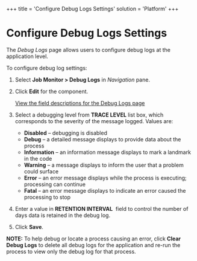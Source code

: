 +++
title = 'Configure Debug Logs Settings'
solution = 'Platform'
+++

# Configure Debug Logs Settings

The <span style="font-style: italic;">Debug Logs</span> page allows
users to configure debug logs at the application level.

To configure debug log settings:

1.  Select **Job Monitor \> Debug Logs** in *Navigation* pane.

2.  Click **Edit** for the component.
    
    [View the field descriptions for the Debug Logs
    page](../Page_Desc/Debug_Logs.htm)

3.  Select a debugging level from <span style="font-weight: bold;">TRACE
    LEVEL</span> list box, which corresponds to the severity of the
    message logged. Values are:
    
      - **Disabled** – debugging is disabled
      - **Debug** – a detailed message displays to provide data about
        the process
      - **Information** – an information message displays to mark a
        landmark in the code
      - **Warning** – a message displays to inform the user that a
        problem could surface
      - **Error** – an error message displays while the process is
        executing; processing can continue
      - **Fatal** – an error message displays to indicate an error
        caused the processing to stop

4.  Enter a value in <span style="font-weight: bold;">RETENTION
    INTERVAL</span>  field to control the number of days data is
    retained in the debug log.

5.  Click **Save**.

**NOTE:** To help debug or locate a process causing an error, click
**Clear Debug Logs** to delete all debug logs for the application and
re-run the process to view only the debug log for that process.
